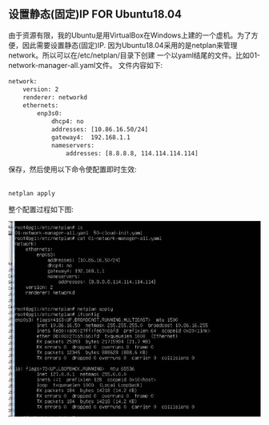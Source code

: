## 设置静态(固定)IP FOR Ubuntu18.04

由于资源有限，我的Ubuntu是用VirtualBox在Windows上建的一个虚机。为了方便，因此需要设置静态(固定)IP.
因为Ubuntu18.04采用的是netplan来管理network。所以可以在/etc/netplan/目录下创建 
一个以yaml结尾的文件。比如01-network-manager-all.yaml文件。 
文件内容如下:

```shell
network:
    version: 2
    renderer: networkd
    ethernets:
        enp3s0:
            dhcp4: no
            addresses: [10.86.16.50/24]
            gateway4:  192.168.1.1
            nameservers:
                addresses: [8.8.8.8, 114.114.114.114]
```



保存，然后使用以下命令使配置即时生效:

```shell

netplan apply
```

整个配置过程如下图:

![set fix ip](.\images\20181107_01_set_fix_ip.jpg)